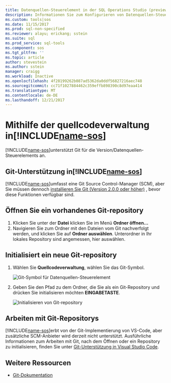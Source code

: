 ```yaml
---
title: Datenquellen-Steuerelement in der SQL Operations Studio (preview) | Microsoft Docs
description: Informationen Sie zum Konfigurieren von Datenquellen-Steuerelement in der SQL Operations Studio (preview).
ms.custom: tools|sos
ms.date: 11/15/2017
ms.prod: sql-non-specified
ms.reviewer: alayu; erickang; sstein
ms.suite: sql
ms.prod_service: sql-tools
ms.component: sos
ms.tgt_pltfrm: ''
ms.topic: article
author: stevestein
ms.author: sstein
manager: craigg
ms.workload: Inactive
ms.openlocfilehash: 4f28199262b087ad5362da0ddf56827216aec748
ms.sourcegitcommit: cc71f1027884462c359effb898390c8d97eaa414
ms.translationtype: MT
ms.contentlocale: de-DE
ms.lasthandoff: 12/21/2017
---
```

#  <a name="using-source-control-in-includename-sosincludesname-sos-shortmd"></a>Mithilfe der quellcodeverwaltung in[!INCLUDE[name-sos](../includes/name-sos-short.md)]

[!INCLUDE[name-sos](../includes/name-sos-short.md)]unterstützt Git für die Version/Datenquellen-Steuerelements an.


## <a name="git-support-in-includename-sosincludesname-sos-shortmd"></a>Git-Unterstützung in[!INCLUDE[name-sos](../includes/name-sos-short.md)]

[!INCLUDE[name-sos](../includes/name-sos-short.md)]umfasst eine Git Source Control-Manager (SCM), aber Sie müssen dennoch [installieren Sie Git (Version 2.0.0 oder höher)](https://git-scm.com/download) , bevor diese Funktionen verfügbar sind. 



## <a name="open-an-existing-git-repository"></a>Öffnen Sie ein vorhandenes Git-repository

1. Klicken Sie unter der **Datei** klicken Sie im Menü **Ordner öffnen...**
2. Navigieren Sie zum Ordner mit den Dateien vom Git nachverfolgt werden, und klicken Sie auf **Ordner auswählen**. Unterordner in Ihr lokales Repository sind angemessen, hier auswählen.


## <a name="initialize-a-new-git-repository"></a>Initialisiert ein neue Git-repository

1. Wählen Sie **Quellcodeverwaltung**, wählen Sie das Git-Symbol.

   ![Git-Symbol für Datenquellen-Steuerelement](media/source-control/source-control.png)

1. Geben Sie den Pfad zu dem Ordner, die Sie als ein Git-Repository und drücken Sie initialisieren möchten **EINGABETASTE**.

   ![Initialisieren von Git-repository](media/source-control/initialize-git-repository.png)

## <a name="working-with-git-repositories"></a>Arbeiten mit Git-Repositorys

[!INCLUDE[name-sos](../includes/name-sos-short.md)]erbt von der Git-Implementierung von VS-Code, aber zusätzliche SCM-Anbieter wird derzeit nicht unterstützt. Ausführliche Informationen zum Arbeiten mit Git, nach dem Öffnen oder ein Repository zu initialisieren, finden Sie unter [Git-Unterstützung in Visual Studio Code](https://code.visualstudio.com/docs/editor/versioncontrol#_git-support).


## <a name="additional-resources"></a>Weitere Ressourcen
- [Git-Dokumentation](https://git-scm.com/documentation)
